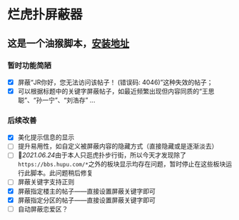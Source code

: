 # 烂虎扑屏蔽器
## 这是一个油猴脚本，[安装地址](https://greasyfork.org/zh-CN/scripts/428070-%E7%83%82%E8%99%8E%E6%89%91%E5%B1%8F%E8%94%BD%E5%99%A8)
### 暂时功能简陋
- [x] 屏蔽“JR你好，您无法访问该帖子！ (错误码: 4046)”这种失效的帖子；
- [x] 可以根据标题中的关键字屏蔽帖子，如最近频繁出现但内容同质的“王思聪”、“孙一宁”、“刘浩存” ...

### 后续改善
- [x] 美化提示信息的显示
- [ ] 提升易用性，如自定义被屏蔽内容的隐藏方式（直接隐藏或是逐渐淡去）
- [ ] :grimacing:*2021.06.24*由于本人只逛虎扑步行街，所以今天才发现除了`https://bbs.hupu.com/*`之外的板块显示均存在问题，暂时停止在这些板块运行此脚本。此问题稍后修复
- [ ] 屏蔽关键字支持正则
- [x] 屏蔽指定楼主的帖子——直接设置屏蔽关键字即可
- [x] 屏蔽指定分区的帖子——直接设置屏蔽关键字即可
- [ ] 自动屏蔽恋爱区？
